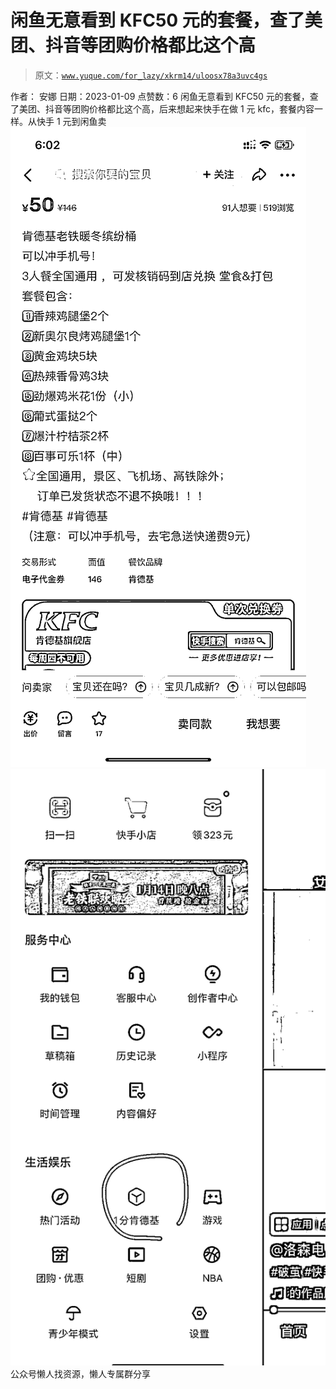 # 闲鱼无意看到 KFC50 元的套餐，查了美团、抖音等团购价格都比这个高

> 原文：[`www.yuque.com/for_lazy/xkrm14/uloosx78a3uvc4gs`](https://www.yuque.com/for_lazy/xkrm14/uloosx78a3uvc4gs)

<ne-p id="ue3a86a04" data-lake-id="ue3a86a04"><ne-text id="u06127441">作者： 安娜</ne-text></ne-p> <ne-p id="uc093bb9c" data-lake-id="uc093bb9c"><ne-text id="u9d1ed186">日期：2023-01-09</ne-text></ne-p> <ne-p id="u78615cf9" data-lake-id="u78615cf9"><ne-text id="u22e60b00">点赞数：</ne-text><ne-text id="u62e22f0f" ne-bold="true">6</ne-text></ne-p> <ne-hole id="u85f106d2" data-lake-id="u85f106d2"><ne-card data-card-name="hr" data-card-type="block" id="cWh7Z" data-event-boundary="card"><ne-p id="u5ab3b84b" data-lake-id="u5ab3b84b"><ne-text id="u3463eb28">闲鱼无意看到 KFC50 元的套餐，查了美团、抖音等团购价格都比这个高，后来想起来快手在做 1 元 kfc，套餐内容一样。从快手 1 元到闲鱼卖</ne-text></ne-p> <ne-p id="uf913a3c4" data-lake-id="uf913a3c4"><ne-card data-card-name="image" data-card-type="inline" id="nmFoh" data-event-boundary="card">![](img/332c92e4ea962f9e7ad3c886f4405ce1.png)</ne-card></ne-p> <ne-p id="uf4196f80" data-lake-id="uf4196f80"><ne-card data-card-name="image" data-card-type="inline" id="Gh0Gc" data-event-boundary="card">![](img/dbb7e9c11d912a9768780621fddce159.png)</ne-card></ne-p> <ne-hole id="ud19d3fb6" data-lake-id="ud19d3fb6"><ne-card data-card-name="hr" data-card-type="block" id="WJvMl" data-event-boundary="card"><ne-p id="udbf7055a" data-lake-id="udbf7055a"><ne-text id="u32e12d4b">公众号懒人找资源，懒人专属群分享</ne-text></ne-p></ne-card></ne-hole></ne-card></ne-hole>